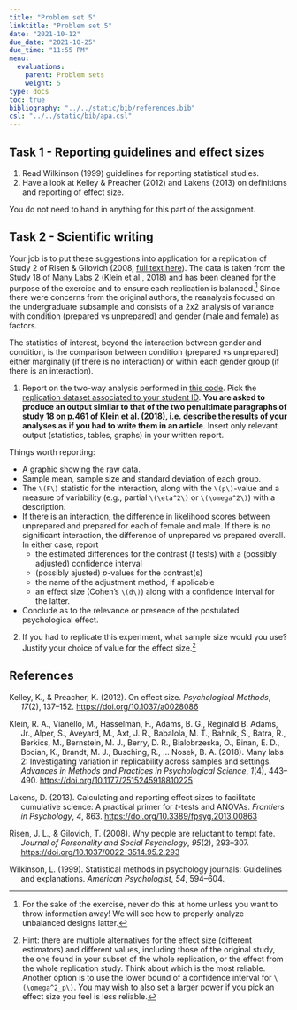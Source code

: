 ```yaml
---
title: "Problem set 5"
linktitle: "Problem set 5"
date: "2021-10-12"
due_date: "2021-10-25"
due_time: "11:55 PM"
menu:
  evaluations:
    parent: Problem sets
    weight: 5
type: docs
toc: true
bibliography: "../../static/bib/references.bib"
csl: "../../static/bib/apa.csl"
---
```


## Task 1 - Reporting guidelines and effect sizes

1.  Read Wilkinson (1999) guidelines for reporting statistical studies.
2.  Have a look at Kelley & Preacher (2012) and Lakens (2013) on definitions and reporting of effect size.

You do not need to hand in anything for this part of the assignment.

## Task 2 - Scientific writing

Your job is to put these suggestions into application for a replication of Study 2 of Risen & Gilovich (2008, [full text here](https://psycnet-apa-org.proxy2.hec.ca/fulltext/2008-09787-004.pdf)). The data is taken from the Study 18 of [Many Labs 2](https://doi.org/10.1177%2F2515245918810225) (Klein et al., 2018) and has been cleaned for the purpose of the exercice and to ensure each replication is balanced.[^1]
Since there were concerns from the original authors, the reanalysis focused on the undergraduate subsample and consists of a 2x2 analysis of variance with condition (prepared vs unprepared) and gender (male and female) as factors.

The statistics of interest, beyond the interaction between gender and condition, is the comparison between condition (prepared vs unprepared) either marginally (if there is no interaction) or within each gender group (if there is an interaction).

1.  Report on the two-way analysis performed in [this code](/evaluations/05-problem-set.R). Pick the [replication dataset associated to your student ID](/evaluations/05-problem-set-id2021.txt). **You are asked to produce an output similar to that of the two penultimate paragraphs of study 18 on p.461 of Klein et al. (2018), i.e. describe the results of your analyses as if you had to write them in an article**. Insert only relevant output (statistics, tables, graphs) in your written report.

Things worth reporting:

-   A graphic showing the raw data.
-   Sample mean, sample size and standard deviation of each group.
-   The `\(F\)` statistic for the interaction, along with the `\(p\)`-value and a measure of variability (e.g., partial `\(\eta^2\)` or `\(\omega^2\)`) with a description.
-   If there is an interaction, the difference in likelihood scores between unprepared and prepared for each of female and male. If there is no significant interaction, the difference of unprepared vs prepared overall. In either case, report
    -   the estimated differences for the contrast (*t* tests) with a (possibly adjusted) confidence interval
    -   (possibly ajusted) *p*-values for the contrast(s)
    -   the name of the adjustment method, if applicable
    -   an effect size (Cohen’s `\(d\)`) along with a confidence interval for the latter.
-   Conclude as to the relevance or presence of the postulated psychological effect.

2.  If you had to replicate this experiment, what sample size would you use? Justify your choice of value for the effect size.[^2]

## References

<div id="refs" class="references csl-bib-body hanging-indent" line-spacing="2">

<div id="ref-Kelley/Preacher:2012" class="csl-entry">

Kelley, K., & Preacher, K. (2012). On effect size. *Psychological Methods*, *17*(2), 137–152. <https://doi.org/10.1037/a0028086>

</div>

<div id="ref-ManyLabs2:2018" class="csl-entry">

Klein, R. A., Vianello, M., Hasselman, F., Adams, B. G., Reginald B. Adams, Jr., Alper, S., Aveyard, M., Axt, J. R., Babalola, M. T., Bahník, Š., Batra, R., Berkics, M., Bernstein, M. J., Berry, D. R., Bialobrzeska, O., Binan, E. D., Bocian, K., Brandt, M. J., Busching, R., … Nosek, B. A. (2018). Many labs 2: Investigating variation in replicability across samples and settings. *Advances in Methods and Practices in Psychological Science*, *1*(4), 443–490. <https://doi.org/10.1177/2515245918810225>

</div>

<div id="ref-Lakens:2013" class="csl-entry">

Lakens, D. (2013). Calculating and reporting effect sizes to facilitate cumulative science: A practical primer for $t$-tests and ANOVAs. *Frontiers in Psychology*, *4*, 863. <https://doi.org/10.3389/fpsyg.2013.00863>

</div>

<div id="ref-Risen/Gilovich:2008" class="csl-entry">

Risen, J. L., & Gilovich, T. (2008). Why people are reluctant to tempt fate. *Journal of Personality and Social Psychology*, *95*(2), 293–307. <https://doi.org/10.1037/0022-3514.95.2.293>

</div>

<div id="ref-Wilkinson:1999" class="csl-entry">

Wilkinson, L. (1999). Statistical methods in psychology journals: Guidelines and explanations. *American Psychologist*, *54*, 594–604.

</div>

</div>

[^1]: For the sake of the exercise, never do this at home unless you want to throw information away! We will see how to properly analyze unbalanced designs latter.

[^2]: Hint: there are multiple alternatives for the effect size (different estimators) and different values, including those of the original study, the one found in your subset of the whole replication, or the effect from the whole replication study. Think about which is the most reliable. Another option is to use the lower bound of a confidence interval for `\(\omega^2_p\)`. You may wish to also set a larger power if you pick an effect size you feel is less reliable.

